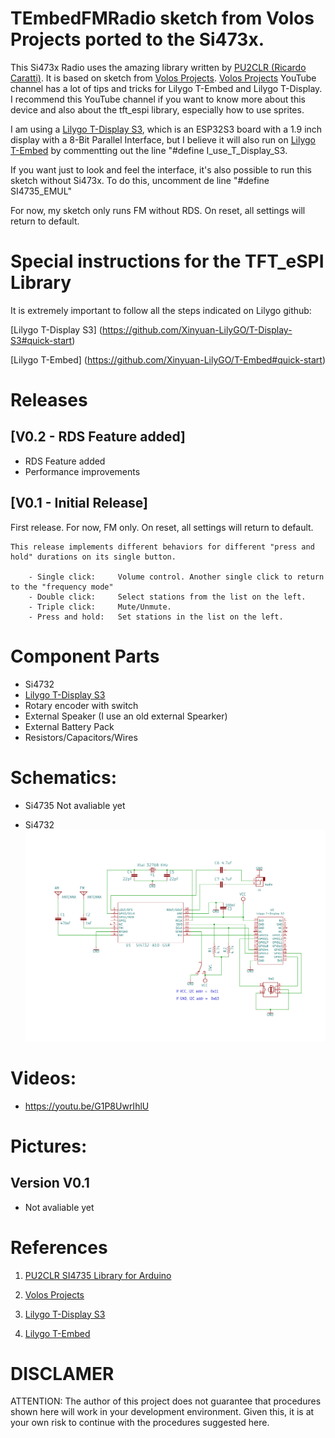 # TEmbedFMRadio sketch from Volos Projects ported to the Si473x.

This Si473x Radio uses the amazing library written by [PU2CLR (Ricardo Caratti)](https://github.com/pu2clr/SI4735). It is based on sketch from [Volos Projects](https://github.com/VolosR/TEmbedFMRadio). [Volos Projects](https://www.youtube.com/@VolosProjects) YouTube channel has a lot of tips and tricks for Lilygo T-Embed and Lilygo T-Display. I recommend this YouTube channel if you want to know more about this device and also about the tft_espi library, especially how to use sprites.

I am using a [Lilygo T-Display S3](https://github.com/Xinyuan-LilyGO/T-Display-S3), which is an ESP32S3 board with a 1.9 inch display with a 8-Bit Parallel Interface, but I believe it will also run on [Lilygo T-Embed](https://github.com/Xinyuan-LilyGO/T-Embed) by commentting out the line "#define I_use_T_Display_S3.

If you want just to look and feel the interface, it's also possible to run this sketch without Si473x. To do this, uncomment de line "#define SI4735_EMUL"

For now, my sketch only runs FM without RDS. On reset, all settings will return to default.

# Special instructions for the TFT_eSPI Library

It is extremely important to follow all the steps indicated on Lilygo github:

[Lilygo T-Display S3] (https://github.com/Xinyuan-LilyGO/T-Display-S3#quick-start)

[Lilygo T-Embed] (https://github.com/Xinyuan-LilyGO/T-Embed#quick-start)


# Releases

## [V0.2 - RDS Feature added]

 - RDS Feature added
 - Performance improvements

## [V0.1 - Initial Release]

First release. For now, FM only. On reset, all settings will return to default.

    This release implements different behaviors for different "press and hold" durations on its single button.
    
        - Single click:     Volume control. Another single click to return to the "frequency mode"
        - Double click:     Select stations from the list on the left.
        - Triple click:     Mute/Unmute.
        - Press and hold:   Set stations in the list on the left.


# Component Parts

* Si4732
* [Lilygo T-Display S3](https://github.com/Xinyuan-LilyGO/T-Display-S3)
* Rotary encoder with switch
* External Speaker (I use an old external Spearker)
* External Battery Pack
* Resistors/Capacitors/Wires

# Schematics:

* Si4735
Not avaliable yet

* Si4732
![Si4732](../extras/schematics/schematic_lilygo_tdisplay_s3_Si4732.png)

# Videos:

* https://youtu.be/G1P8UwrIhlU

# Pictures:

## Version V0.1

* Not avaliable yet

# References

1. [PU2CLR SI4735 Library for Arduino](https://github.com/pu2clr/SI4735)

2. [Volos Projects](https://github.com/VolosR/TEmbedFMRadio)

3. [Lilygo T-Display S3](https://github.com/Xinyuan-LilyGO/T-Display-S3)

4. [Lilygo T-Embed](https://github.com/Xinyuan-LilyGO/T-Embed)

# DISCLAMER

ATTENTION: The author of this project does not guarantee that procedures shown here will work in your development environment.
Given this, it is at your own risk to continue with the procedures suggested here.
